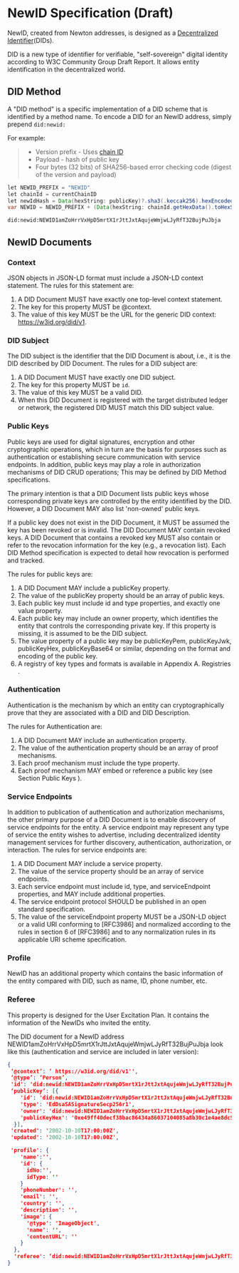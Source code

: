 # NewID Specification (Draft)

NewID, created from Newton addresses, is designed as a [Decentralized Identifier](https://w3c-ccg.github.io/did-spec/#did-documents)(DIDs). 

DID is a new type of identifier for verifiable, "self-sovereign" digital identity according to W3C Community Group Draft Report. It allows entity identification in the decentralized world.

## DID Method

A "DID method" is a specific implementation of a DID scheme that is identified by a method name. To encode a DID for an NewID address, simply prepend ```did:newid:```

For example:

>- Version prefix - Uses [chain ID](https://gitlab.newtonproject.org/alexcg/newchain-sdk-example/blob/master/chain_id.md)
>- Payload - hash of public key
>- Four bytes (32 bits) of SHA256-based error checking code (digest of the version and payload)

```java
let NEWID_PREFIX = "NEWID"
let chainId = currentChainID
let newIdHash = Data(hexString: publicKey)?.sha3(.keccak256).hexEncoded
var NEWID = NEWID_PREFIX + (Data(hexString: chainId.getHexData().toHexString() + newIdHash!)?.base58CheckEncodedString())!
```

```
did:newid:NEWID1amZoHrrVxHpD5mrtX1rJttJxtAqujeWmjwLJyRfT32BujPuJbja
```

## NewID Documents

### Context

JSON objects in JSON-LD format must include a JSON-LD context statement. The rules for this statement are:

1. A DID Document MUST have exactly one top-level context statement.
2. The key for this property MUST be @context.
3. The value of this key MUST be the URL for the generic DID context: https://w3id.org/did/v1.

### DID Subject

The DID subject is the identifier that the DID Document is about, i.e., it is the DID described by DID Document. The rules for a DID subject are:

1. A DID Document MUST have exactly one DID subject.
2. The key for this property MUST be ```id```.
3. The value of this key MUST be a valid DID.
4. When this DID Document is registered with the target distributed ledger or network, the registered DID MUST match this DID subject value.

### Public Keys

Public keys are used for digital signatures, encryption and other cryptographic operations, which in turn are the basis for purposes such as authentication or establishing secure communication with service endpoints. In addition, public keys may play a role in authorization mechanisms of DID CRUD operations; This may be defined by DID Method specifications.

The primary intention is that a DID Document lists public keys whose corresponding private keys are controlled by the entity identified by the DID. However, a DID Document MAY also list 'non-owned' public keys.

If a public key does not exist in the DID Document, it MUST be assumed the key has been revoked or is invalid. The DID Document MAY contain revoked keys. A DID Document that contains a revoked key MUST also contain or refer to the revocation information for the key (e.g., a revocation list). Each DID Method specification is expected to detail how revocation is performed and tracked.

The rules for public keys are:

1. A DID Document MAY include a publicKey property.
2. The value of the publicKey property should be an array of public keys.
3. Each public key must include id and type properties, and exactly one value property.
4. Each public key may include an owner property, which identifies the entity that controls the corresponding private key. If this property is missing, it is assumed to be the DID subject.
5. The value property of a public key may be publicKeyPem, publicKeyJwk, publicKeyHex, publicKeyBase64 or similar, depending on the format and encoding of the public key.
6. A registry of key types and formats is available in Appendix A. Registries .

### Authentication

Authentication is the mechanism by which an entity can cryptographically prove that they are associated with a DID and DID Description. 

The rules for Authentication are:

1. A DID Document MAY include an authentication property.
2. The value of the authentication property should be an array of proof mechanisms.
3. Each proof mechanism must include the type property.
4. Each proof mechanism MAY embed or reference a public key (see Section Public Keys ).

### Service Endpoints

In addition to publication of authentication and authorization mechanisms, the other primary purpose of a DID Document is to enable discovery of service endpoints for the entity. A service endpoint may represent any type of service the entity wishes to advertise, including decentralized identity management services for further discovery, authentication, authorization, or interaction. The rules for service endpoints are:

1. A DID Document MAY include a service property.
2. The value of the service property should be an array of service endpoints.
3. Each service endpoint must include id, type, and serviceEndpoint properties, and MAY include additional properties.
4. The service endpoint protocol SHOULD be published in an open standard specification.
5. The value of the serviceEndpoint property MUST be a JSON-LD object or a valid URI conforming to [RFC3986] and normalized according to the rules in section 6 of [RFC3986] and to any normalization rules in its applicable URI scheme specification.

### Profile

NewID has an additional property which contains the basic information of the entity compared with DID, such as name, ID, phone number, etc.

### Referee
This property is designed for the User Excitation Plan. It contains the information of the NewIDs who invited the entity.

The DID document for a NewID address NEWID1amZoHrrVxHpD5mrtX1rJttJxtAqujeWmjwLJyRfT32BujPuJbja look like this (authentication and service are included in later version):

```json
{
 ‘@context’: ‘ https://w3id.org/did/v1'',
 ‘@type’: ‘Person’,
 'id': 'did:newid:NEWID1amZoHrrVxHpD5mrtX1rJttJxtAqujeWmjwLJyRfT32BujPuJbja',
 ‘publicKey’: [{
    'id': 'did:newid:NEWID1amZoHrrVxHpD5mrtX1rJttJxtAqujeWmjwLJyRfT32BujPuJbja#keys-1',
    'type': 'EdDsaSASignatureSecp256r1',
    'owner': 'did:newid:NEWID1amZoHrrVxHpD5mrtX1rJttJxtAqujeWmjwLJyRfT32BujPuJbja',
    'publicKeyHex': '0xe49ff40decf38bac86434a86037104085a8b30c1e4ae8dc543b8c40e235a77582431b1fdf4546f0a684d945f4030cf56fd773a52969961b2008ebc782649a0d5' //publicKeyPem, publicKeyBase58, publicKeyHex
  }],
 'created': '2002-10-10T17:00:00Z',
 'updated': '2002-10-10T17:00:00Z',

 'profile': {
    'name':'',
    'id': {
      idNo:'',
      idType: ''
    }
    'phoneNumber': '',
    'email': '',
    'country': '',
    'description': '',
    'image': {
      '@type': 'ImageObject',
      'name': '',
      'contentURL': ''
    }
  },
  'referee': ‘did:newid:NEWID1amZoHrrVxHpD5mrtX1rJttJxtAqujeWmjwLJyRfT32BujPuJbja’
}
```
